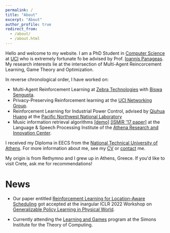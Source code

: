 ```yaml
---
permalink: /
title: "About"
excerpt: "About"
author_profile: true
redirect_from: 
  - /about/
  - /about.html
---
```


Hello and welcome to my website. I am a PhD Student in [Computer Science](https://www.ics.uci.edu/) at [UCI](https://uci.edu/) who is extremely fortunate fo be advised by Prof. [Ioannis Panageas](https://panageas.github.io). My research interests lie at the intersection of Multi-Agent Reincorcement Learning, Game Theory and Optimization.

In reverse chronological order, I have worked on:

* Multi-Agent Reinforcement Learning at [Zebra Technologies](https://www.zebra.com/us/en.html) with [Biswa Sengupta](https://www.linkedin.com/in/biswasengupta).
* Privacy-Preserving Reinforcement learning at the [UCI Networking Group](https://athinagroup.eng.uci.edu/).
* Reinforcement Learning for Industrial Power Control, advised by [Qiuhua Huang](https://energyenvironment.pnnl.gov/staff/staff_info.asp?staff_num=2957) at the [Pacific Northwest National Laboratory](https://www.pnnl.gov/reinforcement-learning-grid-control) 
* Music information retrieval algorithms [[demo]](https://drive.google.com/file/d/1Q0xlF2VNSs6NVh8FSPA0nydCw3x_e6Nb/view) [[ISMIR '17 paper]](https://ismir2017.smcnus.org/wp-content/uploads/2017/10/135_Paper.pdf) at the Language & Speech Processing Institute of the [Athena Research and Innovation Center](https://www.athenarc.gr/en). 

I received my Diploma in EECS from the [National Technical University of Athens](https://ntua.gr). For more information about me, see my [CV](https://steliostavroulakis.github.io/files/CV_Stelios_Stavroulakis.pdf) or [contact](https://steliostavroulakis.github.io/contact) me.

My origin is from Rethymno and I grew up in Athens, Greece. If you'd like to visit Crete, ask me for recommendations!

<!-- <img align="middle" src="https://DrSGBhat.github.io/files/sandesh.jpg?raw=true" alt="Photo" style="width: 700px; border-radius: 10px; padding: 8px 8px 8px 8px"/>  -->


News
======
* Our paper entitled [Reinforcement Learning for Location-Aware Scheduling](https://arxiv.org/abs/2203.03480) got accepted at the inargular ICLR 2022 Workshop on [Generalizable Policy Learning in Physical World](https://ai-workshops.github.io/generalizable-policy-learning-in-the-physical-world/).

* Currently attending the [Learning and Games](https://simons.berkeley.edu/programs/games2022) program at the Simons Institute for the Theory of Computing.
